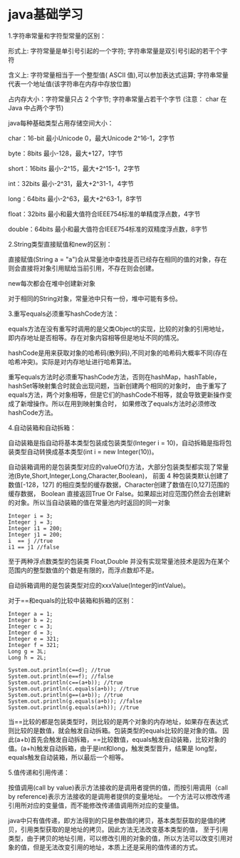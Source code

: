 # java基础学习
1.字符串常量和字符型常量的区别：

形式上: 字符常量是单引号引起的一个字符; 字符串常量是双引号引起的若干个字符

含义上: 字符常量相当于一个整型值( ASCII 值),可以参加表达式运算; 字符串常量代表一个地址值(该字符串在内存中存放位置)

占内存大小：字符常量只占 2 个字节; 字符串常量占若干个字节 (注意： char 在 Java 中占两个字节)

java每种基础类型占用存储空间大小：
        
char：16-bit 最小Unicode 0，最大Unicode 2^16-1，2字节

byte：8bits 最小-128，最大+127，1字节

short：16bits 最小-2^15，最大+2^15-1，2字节

int：32bits 最小-2^31，最大+2^31-1，4字节

long：64bits 最小-2^63，最大+2^63-1，8字节

float：32bits 最小和最大值符合IEEE754标准的单精度浮点数，4字节

double：64bits 最小和最大值符合IEEE754标准的双精度浮点数，8字节

2.String类型直接赋值和new的区别：

直接赋值(String a = "a")会从常量池中查找是否已经存在相同的值的对象，存在则会直接将对象引用赋给当前引用，不存在则会创建。

new每次都会在堆中创建新对象

对于相同的String对象，常量池中只有一份，堆中可能有多份。

3.重写equals必须重写hashCode方法：

equals方法在没有重写时调用的是父类Object的实现，比较的对象的引用地址，即内存地址是否相等。存在对象内容相等但是地址不同的情况。

hashCode是用来获取对象的哈希码(散列码),不同对象的哈希码大概率不同(存在哈希冲突)。实际是对内存地址进行哈希算法。

重写equals方法时必须重写hashCode方法，否则在hashMap，hashTable，hashSet等映射集合时就会出现问题，当新创建两个相同的对象时，
由于重写了equals方法，两个对象相等，但是它们的hashCode不相等，就会导致更新操作变成了新增操作。所以在用到映射集合时，
如果修改了equals方法时必须修改hashCode方法。

4.自动装箱和自动拆箱：

自动装箱是指自动将基本类型包装成包装类型(Integer i = 10)，自动拆箱是指将包装类型自动转换成基本类型(int i = new Integer(10))。

自动装箱调用的是包装类型对应的valueOf()方法，大部分包装类型都实现了常量池(Byte,Short,Integer,Long,Character,Boolean)，
前面 4 种包装类默认创建了数值[-128，127] 的相应类型的缓存数据，Character创建了数值在[0,127]范围的缓存数据，
Boolean 直接返回True Or False。如果超出对应范围仍然会去创建新的对象。所以当自动装箱的值在常量池内时返回的同一对象
```
Integer i = 3;
Integer j = 3;
Integer i1 = 200;
Integer j1 = 200;
i  == j //true
i1 == j1 //false
```
至于两种浮点数类型的包装类 Float,Double 并没有实现常量池技术是因为在某个范围内的整型数值的个数是有限的，而浮点数却不是。

自动拆箱调用的是包装类型对应的xxxValue(Integer的intValue)。

对于==和equals的比较中装箱和拆箱的区别：

```
Integer a = 1;
Integer b = 2;
Integer c = 3;
Integer d = 3;
Integer e = 321;
Integer f = 321;
Long g = 3L;
Long h = 2L;
 
System.out.println(c==d); //true
System.out.println(e==f); //false
System.out.println(c==(a+b)); //true
System.out.println(c.equals(a+b)); //true
System.out.println(g==(a+b)); //true
System.out.println(g.equals(a+b)); //false
System.out.println(g.equals(a+h)); //true
```
当==比较的都是包装类型时，则比较的是两个对象的内存地址，如果存在表达式则比较的是数值，就会触发自动拆箱。包装类型的equals比较的是对象的值。
因此(a+b)首先会触发自动拆箱，==比较数值，equals触发自动装箱，比较对象的值。(a+h)触发自动拆箱，由于是int和long，触发类型晋升，结果是
long型，equals触发自动装箱，所以最后一个相等。

5.值传递和引用传递：

按值调用(call by value)表示方法接收的是调用者提供的值，而按引用调用（call by reference)表示方法接收的是调用者提供的变量地址。
一个方法可以修改传递引用所对应的变量值，而不能修改传递值调用所对应的变量值。

java中只有值传递，即方法得到的只是参数值的拷贝，基本类型获取的是值的拷贝，引用类型获取的是地址的拷贝。因此方法无法改变基本类型的值，
至于引用类型，由于拷贝的地址引用，可以修改引用的对象的值，所以方法可以改变引用对象的值，但是无法改变引用的地址，本质上还是采用的值传递的方式。


